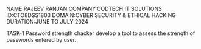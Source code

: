 NAME:RAJEEV RANJAN
COMPANY:CODTECH IT SOLUTIONS
ID:CTO8DSS1803
DOMAIN:CYBER SECURITY & ETHICAL HACKING
DURATION:JUNE TO JULY 2024

TASK-1 Password strength chacker 
develop a tool to assess the strength of passwords entered by user.
